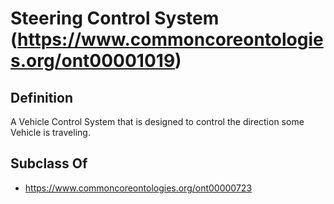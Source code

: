 # Steering Control System (https://www.commoncoreontologies.org/ont00001019)

## Definition
A Vehicle Control System that is designed to control the direction some Vehicle is traveling.

## Subclass Of
- https://www.commoncoreontologies.org/ont00000723

